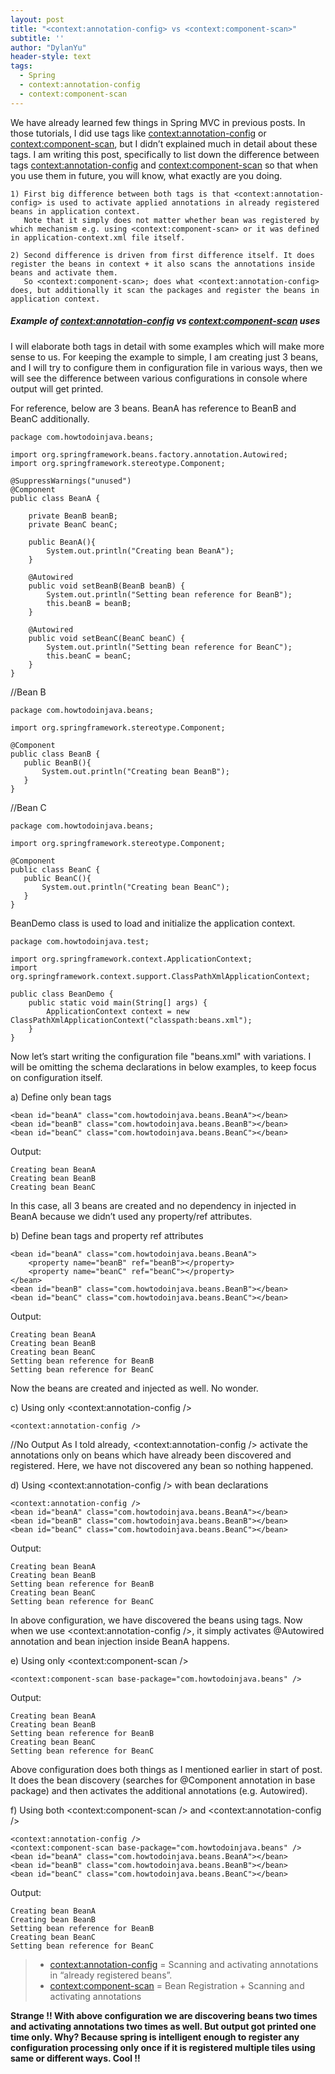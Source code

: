 ```yaml
---
layout: post
title: "<context:annotation-config> vs <context:component-scan>"
subtitle: ''
author: "DylanYu"
header-style: text
tags:
  - Spring
  - context:annotation-config
  - context:component-scan
---
```


We have already learned few things in Spring MVC in previous posts. In those tutorials, I did use tags like <context:annotation-config> or <context:component-scan>,
but I didn’t explained much in detail about these tags. I am writing this post, specifically to list down the difference between
tags <context:annotation-config> and <context:component-scan> so that when you use them in future, you will know, what exactly are you doing.

    1) First big difference between both tags is that <context:annotation-config> is used to activate applied annotations in already registered beans in application context.
       Note that it simply does not matter whether bean was registered by which mechanism e.g. using <context:component-scan> or it was defined in application-context.xml file itself.

    2) Second difference is driven from first difference itself. It does register the beans in context + it also scans the annotations inside beans and activate them.
       So <context:component-scan>; does what <context:annotation-config> does, but additionally it scan the packages and register the beans in application context.

##### Example of <context:annotation-config> vs <context:component-scan> uses

I will elaborate both tags in detail with some examples which will make more sense to us. For keeping the example to simple,
I am creating just 3 beans, and I will try to configure them in configuration file in various ways, then we will see the difference
between various configurations in console where output will get printed.

For reference, below are 3 beans. BeanA has reference to BeanB and BeanC additionally.

```
package com.howtodoinjava.beans;

import org.springframework.beans.factory.annotation.Autowired;
import org.springframework.stereotype.Component;

@SuppressWarnings("unused")
@Component
public class BeanA {

    private BeanB beanB;
    private BeanC beanC;

    public BeanA(){
        System.out.println("Creating bean BeanA");
    }

    @Autowired
    public void setBeanB(BeanB beanB) {
        System.out.println("Setting bean reference for BeanB");
        this.beanB = beanB;
    }

    @Autowired
    public void setBeanC(BeanC beanC) {
        System.out.println("Setting bean reference for BeanC");
        this.beanC = beanC;
    }
}
 ```

//Bean B
 ```
package com.howtodoinjava.beans;

import org.springframework.stereotype.Component;

@Component
public class BeanB {
    public BeanB(){
        System.out.println("Creating bean BeanB");
    }
}
 ```

//Bean C
 ```
package com.howtodoinjava.beans;

import org.springframework.stereotype.Component;

@Component
public class BeanC {
    public BeanC(){
        System.out.println("Creating bean BeanC");
    }
}
```

BeanDemo class is used to load and initialize the application context.

```
package com.howtodoinjava.test;

import org.springframework.context.ApplicationContext;
import org.springframework.context.support.ClassPathXmlApplicationContext;

public class BeanDemo {
    public static void main(String[] args) {
        ApplicationContext context = new ClassPathXmlApplicationContext("classpath:beans.xml");
    }
}
```

Now let’s start writing the configuration file "beans.xml" with variations. I will be omitting the schema declarations in below examples, to keep focus on configuration itself.

a) Define only bean tags

```
<bean id="beanA" class="com.howtodoinjava.beans.BeanA"></bean>
<bean id="beanB" class="com.howtodoinjava.beans.BeanB"></bean>
<bean id="beanC" class="com.howtodoinjava.beans.BeanC"></bean>
```

Output:
 ```
Creating bean BeanA
Creating bean BeanB
Creating bean BeanC
```

In this case, all 3 beans are created and no dependency in injected in BeanA because we didn’t used any property/ref attributes.

b) Define bean tags and property ref attributes

```
<bean id="beanA" class="com.howtodoinjava.beans.BeanA">
    <property name="beanB" ref="beanB"></property>
    <property name="beanC" ref="beanC"></property>
</bean>
<bean id="beanB" class="com.howtodoinjava.beans.BeanB"></bean>
<bean id="beanC" class="com.howtodoinjava.beans.BeanC"></bean>
 ```

Output:

 ```
Creating bean BeanA
Creating bean BeanB
Creating bean BeanC
Setting bean reference for BeanB
Setting bean reference for BeanC
```

Now the beans are created and injected as well. No wonder.

c) Using only <context:annotation-config />

```
<context:annotation-config />
 ```

//No Output
As I told already, <context:annotation-config /> activate the annotations only on beans which have already been discovered and registered.
Here, we have not discovered any bean so nothing happened.

d) Using <context:annotation-config /> with bean declarations

```
<context:annotation-config />
<bean id="beanA" class="com.howtodoinjava.beans.BeanA"></bean>
<bean id="beanB" class="com.howtodoinjava.beans.BeanB"></bean>
<bean id="beanC" class="com.howtodoinjava.beans.BeanC"></bean>
 ```

Output:

```
Creating bean BeanA
Creating bean BeanB
Setting bean reference for BeanB
Creating bean BeanC
Setting bean reference for BeanC
```

In above configuration, we have discovered the beans using <bean> tags. Now when we use <context:annotation-config />,
it simply activates @Autowired annotation and bean injection inside BeanA happens.

e) Using only <context:component-scan />

```
<context:component-scan base-package="com.howtodoinjava.beans" />
 ```

Output:

 ```
Creating bean BeanA
Creating bean BeanB
Setting bean reference for BeanB
Creating bean BeanC
Setting bean reference for BeanC
```

Above configuration does both things as I mentioned earlier in start of post. It does the bean discovery
(searches for @Component annotation in base package) and then activates the additional annotations (e.g. Autowired).

f) Using both <context:component-scan /> and <context:annotation-config />

```
<context:annotation-config />
<context:component-scan base-package="com.howtodoinjava.beans" />
<bean id="beanA" class="com.howtodoinjava.beans.BeanA"></bean>
<bean id="beanB" class="com.howtodoinjava.beans.BeanB"></bean>
<bean id="beanC" class="com.howtodoinjava.beans.BeanC"></bean>
```

Output:

```
Creating bean BeanA
Creating bean BeanB
Setting bean reference for BeanB
Creating bean BeanC
Setting bean reference for BeanC
```

> - <context:annotation-config> = Scanning and activating annotations in “already registered beans”.
> - <context:component-scan> = Bean Registration + Scanning and activating annotations

**Strange !! With above configuration we are discovering beans two times and activating annotations two times as well.
But output got printed one time only. Why? Because spring is intelligent enough to register any configuration processing
only once if it is registered multiple tiles using same or different ways. Cool !!**